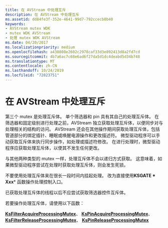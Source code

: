 ```yaml
---
title: 在 AVStream 中处理互斥
description: 在 AVStream 中处理互斥
ms.assetid: dd84fe3f-352e-4641-99d7-792ccecb0b40
keywords:
- AVStream mutex WDK
- mutex WDK AVStream
- 处理 mutex WDK AVStream
ms.date: 04/20/2017
ms.localizationpriority: medium
ms.openlocfilehash: a430808e2602c2978caf33d3e892413d8a2fd7cd
ms.sourcegitcommit: 4b7a6ac7c68e6ad6f27da5d1dc4deabd5d34b748
ms.translationtype: MT
ms.contentlocale: zh-CN
ms.lasthandoff: 10/24/2019
ms.locfileid: "72823751"
---
```

# <a name="processing-mutex-in-avstream"></a>在 AVStream 中处理互斥





第三个 mutex 是处理互斥体。 单个筛选器和 pin 具有其自己的处理互斥体。 在筛选器和固定级别进行处理之前，AVStream 独立获取处理互斥体，以便同步对与处理相关的结构的访问。 AVStream 还会在其他操作期间获取处理互斥体，包括管道部分的绑定插针、睡眠或唤醒电源操作和更改描述符。 微型驱动程序可以手动获取互斥体来执行同步操作，如处理或描述符修改。 在进行处理时，微型驱动程序应获取处理互斥体，以使其不发生任何更改。

与其他两种类型的 mutex 一样，处理互斥体不会以递归方式获取。 这意味着，如果微型驱动程序尝试在处理时获取处理互斥体，则会发生死锁。

不要使用处理互斥体来在很长一段时间内挂起处理。 改为直接使用**KSGATE * Xxx*** 函数操作处理控制入口。

已获取处理互斥体的线程以后不应尝试获取筛选器控件互斥体。

若要操作处理互斥体，请使用以下函数：

[**KsFilterAcquireProcessingMutex**](https://docs.microsoft.com/windows-hardware/drivers/ddi/ks/nf-ks-ksfilteracquireprocessingmutex)、 [**KsPinAcquireProcessingMutex**](https://docs.microsoft.com/windows-hardware/drivers/ddi/ks/nf-ks-kspinacquireprocessingmutex)、 [**KsFilterReleaseProcessingMutex**](https://docs.microsoft.com/windows-hardware/drivers/ddi/ks/nf-ks-ksfilterreleaseprocessingmutex)、 [**KsPinReleaseProcessingMutex**](https://docs.microsoft.com/windows-hardware/drivers/ddi/ks/nf-ks-kspinreleaseprocessingmutex)

 

 




